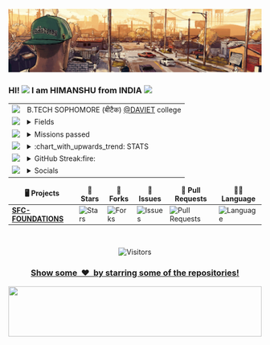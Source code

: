 ![](hdr.gif)
### HI! <img src="https://github.com/blackcater/blackcater/raw/master/images/Hi.gif" height="32" /> I am HIMANSHU from INDIA <img src="https://github.com/Iamtripathisatyam/iamtripathisatyam/blob/master/Content/flag.gif" width="30px">
<!---div align="center"><img height="100px" width="80%" src="MSG.gif"></div>--->
<!-- ### I AM HIMANSHU--> 
<table>
  <tr><td><img src="https://img.icons8.com/fluent/48/000000/rockstar-social-club.png"/></td><td> B.TECH SOPHOMORE (बीटैक) <a href="https://www.davietjal.org/">@DAVIET</a> college</td></tr>
  <tr><td><img src="https://img.icons8.com/fluent/48/000000/rockstar-social-club.png"/></td><td> <details><summary>Fields</summary><div><span>⚡ MAJOR-ELECTRONICS AND COMMUNICATION </span><br><span>💻 MINOR-COMPUTER SCIENCE </span></div></details></td></tr>
    <tr><td><img src="https://img.icons8.com/fluent/48/000000/rockstar-social-club.png"/></td><td> <details><summary>Missions passed</summary><div><span><a href="https://hacktoberfest.digitalocean.com/">HACKTOBERFEST</a></span><br><span><a href="https://devscript.tech/woc/leaderboard/">D'WoC</a></span><br><span><a href="https://swoc.tech/#:~:text=About%20SWOC,problem%2Dsolving%20in%20real%20time.">S'WoC</a></span><br><span><a href="https://crosswoc.ieeedtu.in/#">C'WoC</a></span><br><span><a href="https://mexili.org/winter_of_code/#/winter_of_code">M'WoC</a></span><br><span><a href="https://gssoc.girlscript.tech/profile.html?id=himanshu007-creator">GSSOC</a></span></div></details></td></tr>
  <tr><td><img src="https://img.icons8.com/cotton/40/000000/computer.png"/></td><td><details>
  <summary>:chart_with_upwards_trend: STATS</summary>
  <br/>
  <img src="https://github-readme-stats.vercel.app/api?username=himanshu007-creator&show_icons=true&theme=chartreuse-dark" alt="GitHub Stats" align="center" width="48%" />
  <img src="https://github-readme-stats.vercel.app/api/top-langs/?username=himanshu007-creator&layout=compact&theme=chartreuse-dark&langs_count=6" alt="GitHub Top-Langs" align="center" width="40%" />
  <br/>
  <b>Note:</b> This is only a metric of the languages my public code on GitHub consists of and does not reflect my expertise or skill level.
</details> </td></tr>
    <tr><td><img src="https://img.icons8.com/pastel-glyph/40/000000/code--v1.png"/></td><td> 
<details>     
  <summary>GitHub Streak:fire:</summary>
  <br/>
  <div align="center"><img src="https://github-readme-streak-stats.herokuapp.com/?user=himanshu007-creator&theme=dark&show-icons=true" alt="GitHub Streak"  /></div>
  <div align="center"><img src="https://activity-graph.herokuapp.com/graph?username=himanshu007-creator&theme=xcode" alt="ACTIVITY" /></div>
   <div align="center"><img src="https://github-profile-trophy.vercel.app/?username=himanshu007-creator&theme=gruvbox"/></div>
</details></td></tr>
  <tr><td><img src="https://img.icons8.com/color/40/000000/instagram-verification-badge.png"/></td><td><details><summary>Socials</summary><div>
  <span><a href="https://www.hackerrank.com/colonealcortez"><img src="https://img.shields.io/badge/Himanshu-30302f?style=flat&logo=hackerrank"/></a></span><br>
   <span><a href="https://github.com/himanshu007-creator"><img src="https://img.shields.io/badge/-himanshu007creator-grey?style=flat&logo=Github&logoColor=white&link=https://github.com/himanshu007-creator"/></a></span><br>
   <span><a href="https://www.linkedin.com/in/himanshu-here/"><img src="https://img.shields.io/badge/-Himanshu-blue?style=flat&logo=Linkedin&logoColor=white&link=https://www.linkedin.com/in/himanshu-here/"/></a></span><br>
   <span><a href="https://www.youtube.com/channel/UCWEmm4gTBJxNwuYmRDP7NLQ"><img src="https://img.shields.io/badge/Himanshu-FF0000?style=flat&logo=youtube&logoColor=white&link=https://www.youtube.com/channel/UCWEmm4gTBJxNwuYmRDP7NLQ)"/></a></span>  
   <span><a href="addyjeridiq@gmail.com)"><img src="(https://img.shields.io/badge/-Gmail-c14438?style=flat&logo=Gmail&logoColor=white&link=mailto:addyjeridiq@gmail.com"/></a></span><br>
  <span><a href="https://twitter.com/_himanshu_325"><img src="https://img.shields.io/twitter/follow/_himanshu_325?style=social"/></a></span><br>
    <span><a href="https://profile.codersrank.io/user/himanshu007-creator"><img src="https://img.shields.io/badge/-Coder's%20Rank-green"/></a></span></div></details>
</td></tr>
</table>


<!--NOTE TO SELF  MAKE YOUR DS & ALGO STRONG!!, GET STARTED!>
<!---[![codechef badge](https://img.shields.io/badge/(USERNAME)-30302f?style=flat&logo=codechef)]    this will be updated once i start using codechef regularly🤷‍♂️-->

  <table align="center">
    <thead align="center">
        <tr border: none;>
            <td><b>🖥️ Projects</b></td>
            <td><b>🌟 Stars</b></td>
            <td><b>🍴 Forks</b></td>
            <td><b>🐛 Issues</b></td>
            <td><b>🔔 Pull Requests</b></td>
            <td><b>👨‍💻 Language</b></td>
        </tr>
     </thead>
    <tbody>
  <tr>
            <td><a href="https://github.com/himanshu007-creator/SFC-foundations"</a><b>SFC-FOUNDATIONS</b></td>
            <td><img alt="Stars"src="https://img.shields.io/github/stars/himanshu007-creator/SFC-foundations?style=flat-square&labelColor=343b41"/></td>
            <td><img alt="Forks"src="https://img.shields.io/github/forks/himanshu007-creator/SFC-foundations?style=flat-square&labelColor=343b41"/></td>
            <td><img alt="Issues"src="https://img.shields.io/github/issues/himanshu007-creator/SFC-foundations?style=flat-square&labelColor=343b41"/></td>
            <td><img alt="Pull Requests"src="https://img.shields.io/github/issues-pr/himanshu007-creator/SFC-foundations?style=flat-square"/></td>
            <td><img alt="Language"src="https://img.shields.io/github/languages/top/himanshu007-creator/SFC-foundations?label=Html&style=flat-square"/></td>
       </tr>
    </tbody>        
</table>
  <br>
 
  <div><p align="center"><img  src="https://visitor-badge.laobi.icu/badge?page_id=himanshu007-creator.sabesansathananthan" alt="Visitors"></p></div>
<a href="https://github.com/himanshu007-creator?tab=repositories"><h3 align="center">Show some &nbsp;❤️&nbsp; by starring some of the repositories!</h3></a>
<!---
<div ><p align="center" ><a href="https://www.buymeacoffee.com/himanshu007"><img  src="https://cdn.buymeacoffee.com/buttons/v2/default-yellow.png" height="50" width="210" alt="HIMANSHU" /></a></p></div>
<div align="center">WORKING ON IT...</div>
--->
<img src="footer.gif" height="100px" width="100%">
